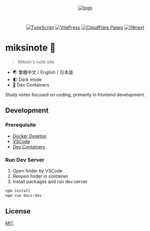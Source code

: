 <p align="center">
  <a href="https://note.miksin.art" target="_blank" rel="noopener noreferrer">
    <picture height="48px">
      <source media="(prefers-color-scheme: dark)" srcset="https://note.miksin.art/logo-dark.svg">
      <source media="(prefers-color-scheme: light)" srcset="https://note.miksin.art/logo-light.svg">
      <img alt="logo" src="https://note.miksin.art/logo-light.svg">
    </picture>
  </a>
</p>
<br />
<p align="center">
<a href="https://www.typescriptlang.org/"><img src="https://img.shields.io/badge/typescript-%233178C6?style=for-the-badge&logo=typescript&logoColor=%23FFFFFF" alt="TypeScript" /></a>
<a href="https://vitepress.dev/"><img src="https://img.shields.io/badge/vitepress-%235C73E7?style=for-the-badge&logo=vitepress&logoColor=%23FFFFFF" alt="VitePress" /></a>
<a href="https://pages.cloudflare.com/"><img src="https://img.shields.io/badge/cloudflarepages-%23F38020?style=for-the-badge&logo=cloudflarepages&logoColor=%23FFFFFF" alt="CloudFlare Pages" /></a>
<a href="https://www.i18next.com/"><img src="https://img.shields.io/badge/i18next-%2326A69A?style=for-the-badge&logo=i18next&logoColor=%23FFFFFF" alt="i18next" /></a>
</p>

# miksinote 📝

> Miksin's note site

- 🌏 繁體中文 / English / 日本語
- 🌓 Dark mode
- 🍱 Dev Containers

Study notes focused on coding, primarily in frontend development.

## Development

### Prerequisite

- [Docker Desktop](https://www.docker.com/products/docker-desktop/)
- [VSCode](https://code.visualstudio.com/)
- [Dev Containers](https://marketplace.visualstudio.com/items?itemName=ms-vscode-remote.remote-containers)

### Run Dev Server

1. Open folder by VSCode
2. Reopen folder in container
3. Install packages and run dev server

```bash
npm install
npm run docs:dev
```

## License

[MIT](LICENSE).
